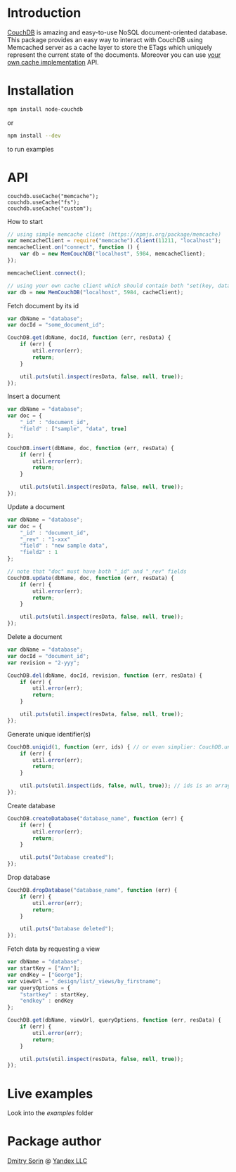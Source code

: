 Introduction
============

[CouchDB](http://couchdb.apache.org/) is amazing and easy-to-use NoSQL document-oriented database. This package provides an easy way to interact with CouchDB using Memcached server as a cache layer to store the ETags which uniquely represent the current state of the documents. Moreover you can use [your own cache implementation](https://github.com/1999/couchdb-memcached/blob/master/example/own-cache.js) API.

Installation
============

``` bash
npm install node-couchdb
```
or
``` bash
npm install --dev
```
to run examples

API
========

```
couchdb.useCache("memcache");
couchdb.useCache("fs");
couchdb.useCache("custom");
```

How to start
``` javascript
// using simple memcache client (https://npmjs.org/package/memcache)
var memcacheClient = require("memcache").Client(11211, "localhost");
memcacheClient.on("connect", function () {
	var db = new MemCouchDB("localhost", 5984, memcacheClient);
});

memcacheClient.connect();
```

``` javascript
// using your own cache client which should contain both "set(key, data, callback)" and "get(key, callback)" methods
var db = new MemCouchDB("localhost", 5984, cacheClient);
```

Fetch document by its id
``` javascript
var dbName = "database";
var docId = "some_document_id";

CouchDB.get(dbName, docId, function (err, resData) {
	if (err) {
		util.error(err);
		return;
	}

	util.puts(util.inspect(resData, false, null, true));
});
```

Insert a document
``` javascript
var dbName = "database";
var doc = {
	"_id" : "document_id",
	"field" : ["sample", "data", true]
};

CouchDB.insert(dbName, doc, function (err, resData) {
	if (err) {
		util.error(err);
		return;
	}

	util.puts(util.inspect(resData, false, null, true));
});
```

Update a document
``` javascript
var dbName = "database";
var doc = {
	"_id" : "document_id",
	"_rev" : "1-xxx"
	"field" : "new sample data",
	"field2" : 1
};

// note that "doc" must have both "_id" and "_rev" fields
CouchDB.update(dbName, doc, function (err, resData) {
	if (err) {
		util.error(err);
		return;
	}

	util.puts(util.inspect(resData, false, null, true));
});
```

Delete a document
``` javascript
var dbName = "database";
var docId = "document_id";
var revision = "2-yyy";

CouchDB.del(dbName, docId, revision, function (err, resData) {
	if (err) {
		util.error(err);
		return;
	}

	util.puts(util.inspect(resData, false, null, true));
});
```

Generate unique identifier(s)
``` javascript
CouchDB.uniqid(1, function (err, ids) { // or even simplier: CouchDB.uniqid(function (err, ids) {
	if (err) {
		util.error(err);
		return;
	}

	util.puts(util.inspect(ids, false, null, true)); // ids is an array
});
```

Create database
``` javascript
CouchDB.createDatabase("database_name", function (err) {
	if (err) {
		util.error(err);
		return;
	}

	util.puts("Database created");
});
```

Drop database
``` javascript
CouchDB.dropDatabase("database_name", function (err) {
	if (err) {
		util.error(err);
		return;
	}

	util.puts("Database deleted");
});
```

Fetch data by requesting a view

``` javascript
var dbName = "database";
var startKey = ["Ann"];
var endKey = ["George"];
var viewUrl = "_design/list/_views/by_firstname";
var queryOptions = {
	"startkey" : startKey,
	"endkey" : endKey
};

CouchDB.get(dbName, viewUrl, queryOptions, function (err, resData) {
	if (err) {
		util.error(err);
		return;
	}

	util.puts(util.inspect(resData, false, null, true));
});
```

Live examples
=============

Look into the *examples* folder

Package author
==============

[Dmitry Sorin](http://www.staypositive.ru) @ [Yandex LLC](http://www.yandex.ru)